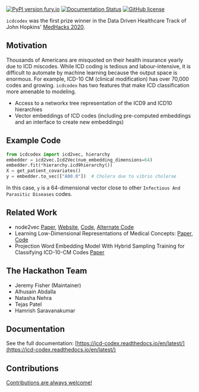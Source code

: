 [![PyPI version fury.io](https://badge.fury.io/py/icdcodex.svg)](https://pypi.python.org/pypi/icdcodex/) [![Documentation Status](https://readthedocs.org/projects/icd-codex/badge/?version=latest)](http://icd-codex.readthedocs.io/?badge=latest) [![GitHub license](https://img.shields.io/github/license/icd-codex/icd-codex.svg)](https://github.com/icd-codex/icd-codex/blob/master/LICENSE)

`icdcodex` was the first prize winner in the Data Driven Healthcare Track of John Hopkins' [MedHacks 2020](https://medhacks2020.devpost.com).

<div id="svgContainer"></div>
<script src="https://d3js.org/d3.v4.min.js"></script>
<script src="_static/js/viz-0.1.js"></script>

## Motivation
Thousands of Americans are misquoted on their health insurance yearly due to ICD miscodes. While ICD coding is tedious and labour-intensive, it is difficult to automate by machine learning because the output space is enormous. For example, ICD-10 CM (clinical modification) has over 70,000 codes and growing. `icdcodex` has two features that make ICD classification more amenable to modeling.
- Access to a networkx tree representation of the ICD9 and ICD10 hierarchies
- Vector embeddings of ICD codes (including pre-computed embeddings and an interface to create new embeddings)

## Example Code
```python
from icdcodex import icd2vec, hierarchy
embedder = icd2vec.Icd2Vec(num_embedding_dimensions=64)
embedder.fit(*hierarchy.icd9hierarchy())
X = get_patient_covariates()
y = embedder.to_vec(["A00.0"])  # Cholera due to vibrio cholerae
```
In this case, `y` is a 64-dimensional vector close to other `Infectious And Parasitic Diseases` codes. 

## Related Work
- node2vec [Paper](https://cs.stanford.edu/people/jure/pubs/node2vec-kdd16.pdf), [Website](https://snap.stanford.edu/node2vec/), [Code](https://github.com/snap-stanford/snap/tree/master/examples/node2vec), [Alternate Code](https://github.com/eliorc/node2vec)
- Learning Low-Dimensional Representations of Medical Concepts: [Paper](https://www.ncbi.nlm.nih.gov/pmc/articles/PMC5001761/), [Code](https://github.com/clinicalml/embeddings)
- Projection Word Embedding Model With Hybrid Sampling Training for Classifying ICD-10-CM Codes [Paper](https://pubmed.ncbi.nlm.nih.gov/31339103/)

## The Hackathon Team
- Jeremy Fisher (Maintainer)
- Alhusain Abdalla
- Natasha Nehra
- Tejas Patel
- Hamrish Saravanakumar

## Documentation

See the full documentation: [https://icd-codex.readthedocs.io/en/latest/](https://icd-codex.readthedocs.io/en/latest/)

## Contributions

[Contributions are always welcome!](https://icd-codex.readthedocs.io/en/latest/contributing.html)
